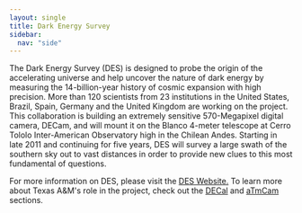 ```yaml
---
layout: single
title: Dark Energy Survey
sidebar:
  nav: "side"
---
```

The Dark Energy Survey (DES) is designed to probe the origin of the accelerating universe and help uncover the nature of dark energy by measuring the 14-billion-year history of cosmic expansion with high precision. More than 120 scientists from 23 institutions in the United States, Brazil, Spain, Germany and the United Kingdom are working on the project. This collaboration is building an extremely sensitive 570-Megapixel digital camera, DECam, and will mount it on the Blanco 4-meter telescope at Cerro Tololo Inter-American Observatory high in the Chilean Andes. Starting in late 2011 and continuing for five years, DES will survey a large swath of the southern sky out to vast distances in order to provide new clues to this most fundamental of questions.

For more information on DES, please visit the [DES Website.](http://www.darkenergysurvey.org/) To learn more about Texas A&M's role in the project, check out the [DECal](/instruments/decal/) and [aTmCam](/instruments/atmcam/) sections.
